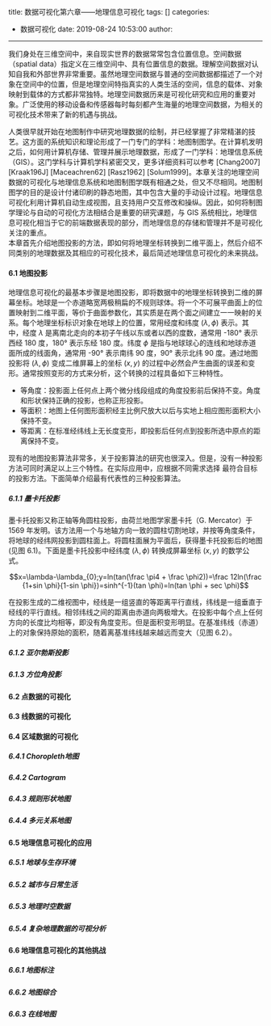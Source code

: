 title: 数据可视化第六章——地理信息可视化
tags: []
categories:
  - 数据可视化
date: 2019-08-24 10:53:00
author:
---
我们身处在三维空间中，来自现实世界的数据常常包含位置信息。空间数据（spatial data）指定义在三维空间中、具有位置信息的数据。理解空间数据对认知自我和外部世界非常重要。虽然地理空间数据与普通的空间数据都描述了一个对象在空间中的位置，但是地理空间特指真实的人类生活的空间，信息的载体、对象映射到载体的方式都非常独特。地理空间数据历来是可视化研究和应用的重要对象。广泛使用的移动设备和传感器每时每刻都产生海量的地理空间数据，为相关的可视化技术带来了新的机遇与挑战。  <!--more--> 

人类很早就开始在地图制作中研究地理数据的绘制，并已经掌握了非常精湛的技艺。这方面的系统知识和理论形成了一门专门的学科：地图制图学。在计算机发明之后，如何用计算机存储、管理并展示地理数据，形成了一门学科：地理信息系统（GIS）。这门学科与计算机学科紧密交叉，更多详细资料可以参考 [Chang2007][Kraak196J] [Maceachren62] [Rasz1962] [Solum1999]。本章关注的地理空间数据的可视化与地理信息系统和地图制图学既有相通之处，但又不尽相同。地图制图学的目的是设计付诸印刷的静态地图，其中包含大量的手动设计过程。地理信息可视化利用计算机自动生成视图，且支持用户交互修改和操纵。因此，如何将制图学理论与自动的可视化方法相结合是重要的研究课题，与 GIS 系统相比，地理信息可视化相当于它的前端数据表现的部分，而地理信息的存储和管理并不是可视化关注的重点。  
本章首先介绍地图投影的方法，即如何将地理坐标转换到二维平面上，然后介绍不同类别的地理数据及其相应的可视化技术，最后简述地理信息可视化的未来挑战。
#### 6.1 地图投影
地理信息可视化的最基本步骤是地图投影，即将数据中的地理坐标转换到二维的屏幕坐标。地球是一个赤道略宽两极稍扁的不规则球体。将一个不可展平曲面上的位置映射到二维平面，等价于曲面参数化，其实质是在两个面之间建立一一映射的关系。每个地理坐标标识对象在地球上的位置，常用经度和纬度 $(\lambda,\phi)$ 表示。其中，经度 $\lambda$ 是离南北走向的本初子午线以东或者以西的度数，通常用 -180° 表示西经 180 度，180° 表示东经 180 度。纬度 $\phi$ 是指与地球球心的连线和地球赤道面所成的线面角，通常用 -90° 表示南纬 90 度，90° 表示北纬 90 度。通过地图投影将 $(\lambda,\phi)$ 变成二维屏幕上的坐标 $(x,y)$ 的过程中必然会产生曲面的误差和变形。通常按照变形的方式来分析，这个转换的过程具备如下三种特性。
+ 等角度：投影面上任何点上两个微分线段组成的角度投影前后保持不变。角度和形状保持正确的投影，也称正形投影。
+ 等面积：地图上任何图形面积经主比例尺放大以后与实地上相应图形面积大小保持不变。
+ 等距离：在标准经纬线上无长度变形，即投影后任何点到投影所选中原点的距离保持不变。

现有的地图投影算法非常多，关于投影算法的研究也很深入。但是，没有一种投影方法可同时满足以上三个特性。在实际应用中，应根据不同需求选择
 最符合目标的投影方法。下面简单介绍最有代表性的三种投影算法。

##### 6.1.1 墨卡托投影
墨卡托投影又称正轴等角圆柱投影，由荷兰地图学家墨卡托（G. Mercator）于  1569 年发明。该方法用一个与地轴方向一致的圆柱切割地球，并按等角度条件，将地球的经纬网投影到圆柱面上。将圆柱面展为平面后，获得墨卡托投影后的地图(见图 6.1)。下面是墨卡托投影中经纬度 $(\lambda,\phi)$ 转换成屏幕坐标 $(x,y)$ 的数学公式。

$$x=\lambda-\lambda_{0};y=ln(tan(\frac \pi4 + \frac \phi2))=\frac 12ln(\frac {1+sin \phi}{1-sin \phi})=sinh^{-1}(tan \phi)=ln(tan \phi + sec \phi)$$

在投影生成的二维视图中，经线是一组竖直的等距离平行直线，纬线是一组垂直于经线的平行直线。相邻纬线之间的距离由赤道向两极增大。在投影中每个点上任何方向的长度比均相等，即没有角度变形。但是面积变形明显。在基准纬线（赤道）上的对象保持原始的面积，随着离基准纬线越来越远而变大（见图 6.2）。





##### 6.1.2 亚尔勃斯投影
##### 6.1.3 方位角投影
#### 6.2 点数据的可视化
#### 6.3 线数据的可视化
#### 6.4 区域数据的可视化
##### 6.4.1 Choropleth地图
##### 6.4.2 Cartogram
##### 6.4.3 规则形状地图
##### 6.4.4 多元关系地图
#### 6.5 地理信息可视化的应用
##### 6.5.1 地球与生存环境
##### 6.5.2 城市与日常生活
##### 6.5.3 地理时空数据
##### 6.5.4 复杂地理数据的可视分析
#### 6.6 地理信息可视化的其他挑战
##### 6.6.1 地图标注
##### 6.6.2 地图综合
##### 6.6.3 在线地图